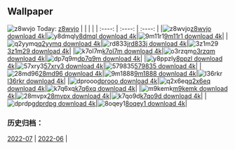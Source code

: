 ## Wallpaper
![z8wvjo](https://w.wallhaven.cc/full/z8/wallhaven-z8wvjo.jpg) Today: [z8wvjo](https://th.wallhaven.cc/small/z8/z8wvjo.jpg)
|      |      |      |
| :----: | :----: | :----: |
|![z8wvjo](https://th.wallhaven.cc/small/z8/z8wvjo.jpg)[z8wvjo download 4k](https://wallhaven.cc/w/z8wvjo)|![y8dmql](https://th.wallhaven.cc/small/y8/y8dmql.jpg)[y8dmql download 4k](https://wallhaven.cc/w/y8dmql)|![9m11r1](https://th.wallhaven.cc/small/9m/9m11r1.jpg)[9m11r1 download 4k](https://wallhaven.cc/w/9m11r1)|
|![q2yymq](https://th.wallhaven.cc/small/q2/q2yymq.jpg)[q2yymq download 4k](https://wallhaven.cc/w/q2yymq)|![rd833j](https://th.wallhaven.cc/small/rd/rd833j.jpg)[rd833j download 4k](https://wallhaven.cc/w/rd833j)|![3z1m29](https://th.wallhaven.cc/small/3z/3z1m29.jpg)[3z1m29 download 4k](https://wallhaven.cc/w/3z1m29)|
|![k7ol7m](https://th.wallhaven.cc/small/k7/k7ol7m.jpg)[k7ol7m download 4k](https://wallhaven.cc/w/k7ol7m)|![o3rzqm](https://th.wallhaven.cc/small/o3/o3rzqm.jpg)[o3rzqm download 4k](https://wallhaven.cc/w/o3rzqm)|![dp7q9m](https://th.wallhaven.cc/small/dp/dp7q9m.jpg)[dp7q9m download 4k](https://wallhaven.cc/w/dp7q9m)|
|![y8ppzl](https://th.wallhaven.cc/small/y8/y8ppzl.jpg)[y8ppzl download 4k](https://wallhaven.cc/w/y8ppzl)|![57xry3](https://th.wallhaven.cc/small/57/57xry3.jpg)[57xry3 download 4k](https://wallhaven.cc/w/57xry3)|![579835](https://th.wallhaven.cc/small/57/579835.jpg)[579835 download 4k](https://wallhaven.cc/w/579835)|
|![28md96](https://th.wallhaven.cc/small/28/28md96.jpg)[28md96 download 4k](https://wallhaven.cc/w/28md96)|![9m1888](https://th.wallhaven.cc/small/9m/9m1888.jpg)[9m1888 download 4k](https://wallhaven.cc/w/9m1888)|![l36rkr](https://th.wallhaven.cc/small/l3/l36rkr.jpg)[l36rkr download 4k](https://wallhaven.cc/w/l36rkr)|
|![dprooo](https://th.wallhaven.cc/small/dp/dprooo.jpg)[dprooo download 4k](https://wallhaven.cc/w/dprooo)|![q2x6eq](https://th.wallhaven.cc/small/q2/q2x6eq.jpg)[q2x6eq download 4k](https://wallhaven.cc/w/q2x6eq)|![k7q6xq](https://th.wallhaven.cc/small/k7/k7q6xq.jpg)[k7q6xq download 4k](https://wallhaven.cc/w/k7q6xq)|
|![m9kemk](https://th.wallhaven.cc/small/m9/m9kemk.jpg)[m9kemk download 4k](https://wallhaven.cc/w/m9kemk)|![28mvpx](https://th.wallhaven.cc/small/28/28mvpx.jpg)[28mvpx download 4k](https://wallhaven.cc/w/28mvpx)|![k7qo9d](https://th.wallhaven.cc/small/k7/k7qo9d.jpg)[k7qo9d download 4k](https://wallhaven.cc/w/k7qo9d)|
|![dprdpg](https://th.wallhaven.cc/small/dp/dprdpg.jpg)[dprdpg download 4k](https://wallhaven.cc/w/dprdpg)|![8oqey1](https://th.wallhaven.cc/small/8o/8oqey1.jpg)[8oqey1 download 4k](https://wallhaven.cc/w/8oqey1)|
### 历史归档：
[2022-07](https://github.com/april-projects/april-wallpaper/tree/main/picture/2022-07/) | [2022-06](https://github.com/april-projects/april-wallpaper/tree/main/picture/2022-06/) | 